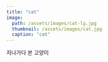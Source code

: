 ```yaml
---
title: "cat"
image: 
  path: /assets/images/cat-lg.jpg
  thumbnail: /assets/images/cat.jpg
  caption: "cat"
---
```


지나가다 본 고양이
